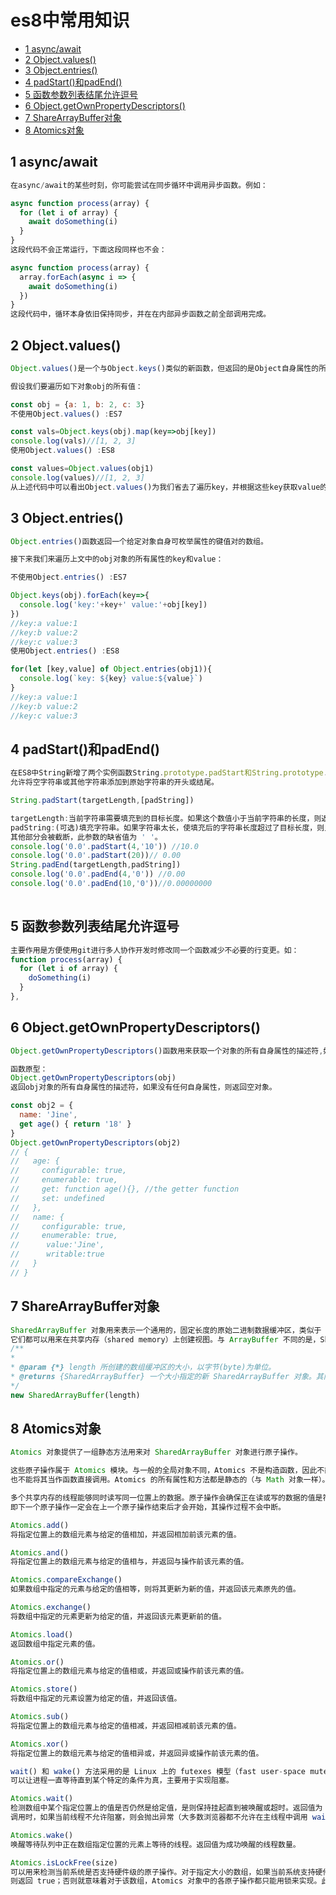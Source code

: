 # es8中常用知识

* [1 async/await](#1-async/await)
* [2 Object.values()](#2-Object.values())
* [3 Object.entries()](#3-Object.entries())
* [4 padStart()和padEnd()](#4-padStart()和padEnd())
* [5 函数参数列表结尾允许逗号](#5-函数参数列表结尾允许逗号)
* [6 Object.getOwnPropertyDescriptors()](#6-Object.getOwnPropertyDescriptors())
* [7 ShareArrayBuffer对象](#7-ShareArrayBuffer对象)
* [8 Atomics对象](#8-Atomics对象)


## 1 async/await
```javascript
在async/await的某些时刻，你可能尝试在同步循环中调用异步函数。例如：

async function process(array) {
  for (let i of array) {
    await doSomething(i)
  }
}
这段代码不会正常运行，下面这段同样也不会：

async function process(array) {
  array.forEach(async i => {
    await doSomething(i)
  })
}
这段代码中，循环本身依旧保持同步，并在在内部异步函数之前全部调用完成。

```

## 2 Object.values()
```javascript
Object.values()是一个与Object.keys()类似的新函数，但返回的是Object自身属性的所有值，不包括继承的值。

假设我们要遍历如下对象obj的所有值：

const obj = {a: 1, b: 2, c: 3}
不使用Object.values() :ES7

const vals=Object.keys(obj).map(key=>obj[key])
console.log(vals)//[1, 2, 3]
使用Object.values() :ES8

const values=Object.values(obj1)
console.log(values)//[1, 2, 3]
从上述代码中可以看出Object.values()为我们省去了遍历key，并根据这些key获取value的步骤。
```

## 3 Object.entries()
```javascript
Object.entries()函数返回一个给定对象自身可枚举属性的键值对的数组。

接下来我们来遍历上文中的obj对象的所有属性的key和value：

不使用Object.entries() :ES7

Object.keys(obj).forEach(key=>{
  console.log('key:'+key+' value:'+obj[key])
})
//key:a value:1
//key:b value:2
//key:c value:3
使用Object.entries() :ES8

for(let [key,value] of Object.entries(obj1)){
  console.log(`key: ${key} value:${value}`)
}
//key:a value:1
//key:b value:2
//key:c value:3

```
## 4 padStart()和padEnd()
```javascript
在ES8中String新增了两个实例函数String.prototype.padStart和String.prototype.padEnd，
允许将空字符串或其他字符串添加到原始字符串的开头或结尾。

String.padStart(targetLength,[padString])

targetLength:当前字符串需要填充到的目标长度。如果这个数值小于当前字符串的长度，则返回当前字符串本身。
padString:(可选)填充字符串。如果字符串太长，使填充后的字符串长度超过了目标长度，则只保留最左侧的部分，
其他部分会被截断，此参数的缺省值为 ' '。
console.log('0.0'.padStart(4,'10')) //10.0
console.log('0.0'.padStart(20))// 0.00    
String.padEnd(targetLength,padString])
console.log('0.0'.padEnd(4,'0')) //0.00    
console.log('0.0'.padEnd(10,'0'))//0.00000000
  
```

## 5 函数参数列表结尾允许逗号
```javascript
主要作用是方便使用git进行多人协作开发时修改同一个函数减少不必要的行变更。如：
function process(array) {
  for (let i of array) {
    doSomething(i)
  }
},

```

## 6 Object.getOwnPropertyDescriptors()
```javascript
Object.getOwnPropertyDescriptors()函数用来获取一个对象的所有自身属性的描述符,如果没有任何自身属性，则返回空对象。

函数原型：
Object.getOwnPropertyDescriptors(obj)
返回obj对象的所有自身属性的描述符，如果没有任何自身属性，则返回空对象。

const obj2 = {
  name: 'Jine',
  get age() { return '18' }
}
Object.getOwnPropertyDescriptors(obj2)
// {
//   age: {
//     configurable: true,
//     enumerable: true,
//     get: function age(){}, //the getter function
//     set: undefined
//   },
//   name: {
//     configurable: true,
//     enumerable: true,
//		value:'Jine',
//		writable:true
//   }
// }
```

## 7 ShareArrayBuffer对象
```javascript
SharedArrayBuffer 对象用来表示一个通用的，固定长度的原始二进制数据缓冲区，类似于 ArrayBuffer 对象，
它们都可以用来在共享内存（shared memory）上创建视图。与 ArrayBuffer 不同的是，SharedArrayBuffer 不能被分离。
/**
* 
* @param {*} length 所创建的数组缓冲区的大小，以字节(byte)为单位。  
* @returns {SharedArrayBuffer} 一个大小指定的新 SharedArrayBuffer 对象。其内容被初始化为 0。
*/
new SharedArrayBuffer(length)
```

## 8 Atomics对象
```javascript
Atomics 对象提供了一组静态方法用来对 SharedArrayBuffer 对象进行原子操作。

这些原子操作属于 Atomics 模块。与一般的全局对象不同，Atomics 不是构造函数，因此不能使用 new 操作符调用，
也不能将其当作函数直接调用。Atomics 的所有属性和方法都是静态的（与 Math 对象一样）。

多个共享内存的线程能够同时读写同一位置上的数据。原子操作会确保正在读或写的数据的值是符合预期的，
即下一个原子操作一定会在上一个原子操作结束后才会开始，其操作过程不会中断。

Atomics.add()
将指定位置上的数组元素与给定的值相加，并返回相加前该元素的值。

Atomics.and()
将指定位置上的数组元素与给定的值相与，并返回与操作前该元素的值。

Atomics.compareExchange()
如果数组中指定的元素与给定的值相等，则将其更新为新的值，并返回该元素原先的值。

Atomics.exchange()
将数组中指定的元素更新为给定的值，并返回该元素更新前的值。

Atomics.load()
返回数组中指定元素的值。

Atomics.or()
将指定位置上的数组元素与给定的值相或，并返回或操作前该元素的值。

Atomics.store()
将数组中指定的元素设置为给定的值，并返回该值。

Atomics.sub()
将指定位置上的数组元素与给定的值相减，并返回相减前该元素的值。

Atomics.xor()
将指定位置上的数组元素与给定的值相异或，并返回异或操作前该元素的值。

wait() 和 wake() 方法采用的是 Linux 上的 futexes 模型（fast user-space mutex，快速用户空间互斥量），
可以让进程一直等待直到某个特定的条件为真，主要用于实现阻塞。

Atomics.wait()
检测数组中某个指定位置上的值是否仍然是给定值，是则保持挂起直到被唤醒或超时。返回值为 'ok'、'not-equal' 或 'time-out'。
调用时，如果当前线程不允许阻塞，则会抛出异常（大多数浏览器都不允许在主线程中调用 wait()）。

Atomics.wake()
唤醒等待队列中正在数组指定位置的元素上等待的线程。返回值为成功唤醒的线程数量。

Atomics.isLockFree(size)
可以用来检测当前系统是否支持硬件级的原子操作。对于指定大小的数组，如果当前系统支持硬件级的原子操作，
则返回 true；否则就意味着对于该数组，Atomics 对象中的各原子操作都只能用锁来实现。此函数面向的是技术专家。
```
